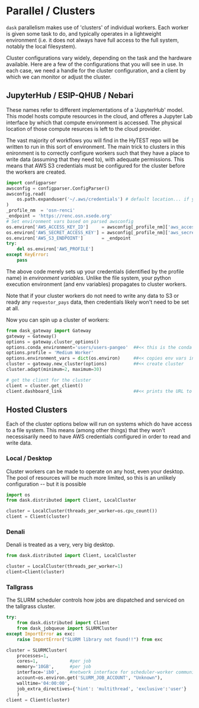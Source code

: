 # Parallel / Clusters


`dask` parallelism makes use of 'clusters' of individual workers.
Each worker is given some task to do, and typically operates in a lightweight environment (i.e. it does
not always have full access to the full system, notably the local filesystem).

Cluster configurations vary widely, depending on the task and the hardware available.
Here are a few of the configurations that you will see in use.
In each case, we need a handle for the cluster configuration, and a client by which we can monitor or adjust the cluster.


## JupyterHub / ESIP-QHUB / Nebari

These names refer to different implementations of a 'JupyterHub' model.
This model hosts compute resources in the cloud, and offeres a Jupyter Lab interface by which that compute
environment is accessed.
The physical location of those compute resurces is left to the cloud provider.

The vast majority of workflows you will find in the HyTEST repo will be written to run in this sort of environment.
The main trick to clusters in this enironment is to correctly configure workers such that they have a place
to write data (assuming that they need to), with adequate permissions. This means that AWS S3 credentials must
be configured for the cluster before the workers are created.

```python
import configparser
awsconfig = configparser.ConfigParser()
awsconfig.read(
    os.path.expanduser('~/.aws/credentials') # default location... if yours is elsewhere, change this.
)
_profile_nm  = 'osn-renci'
_endpoint = 'https://renc.osn.xsede.org'
# Set environment vars based on parsed awsconfig
os.environ['AWS_ACCESS_KEY_ID']     = awsconfig[_profile_nm]['aws_access_key_id']
os.environ['AWS_SECRET_ACCESS_KEY'] = awsconfig[_profile_nm]['aws_secret_access_key']
os.environ['AWS_S3_ENDPOINT']       = _endpoint
try:
    del os.environ['AWS_PROFILE']
except KeyError:
    pass
```

The above code merely sets up your credentials (identified by the profile name) in _environment
variables_. Unlike the file system, your python execution environment (and env variables) propagates
to cluster workers.

Note that if your cluster workers do not need to write any data to S3 or ready any `requestor_pays` data,
then credentials likely won't need to be set at all.

Now you can spin up a cluster of workers:

```python
from dask_gateway import Gateway
gateway = Gateway()
options = gateway.cluster_options()
options.conda_environment='users/users-pangeo'  ##<< this is the conda environment we use on nebari.
options.profile = 'Medium Worker'
options.environment_vars = dict(os.environ)     ##<< copies env vars including AWS_* to worker env
cluster = gateway.new_cluster(options)          ##<< create cluster
cluster.adapt(minimum=2, maximum=30)

# get the client for the cluster
client = cluster.get_client()
client.dashboard_link                           ##<< prints the URL to monitor cluster activity
```

## Hosted Clusters

Each of the cluster options below will run on systems which do have access to a file system.
This means (among other things) that they won't necessisarily need to have AWS credentials
configured in order to read and write data.

### Local / Desktop

Cluster workers can be made to operate on any host, even your desktop. The pool of resources will
be much more limited, so this is an unlikely configuration -- but it is possible

```python
import os
from dask.distributed import Client, LocalCluster

cluster = LocalCluster(threads_per_worker=os.cpu_count())
client = Client(cluster)
```

### Denali

Denali is treated as a very, very big desktop.

```python
from dask.distributed import Client, LocalCluster

cluster = LocalCluster(threads_per_worker=1)
client=Client(cluster)
```


### Tallgrass

The SLURM scheduler controls how jobs are dispatched and serviced on the
tallgrass cluster.

```python
try:
    from dask.distributed import Client
    from dask_jobqueue import SLURMCluster
except ImportError as exc:
    raise ImportError("SLURM library not found!!") from exc

cluster = SLURMCluster(
    processes=1,
    cores=1,            #per job
    memory='10GB',      #per job
    interface='ib0',    #network interface for scheduler-worker communication.
    account=os.environ.get('SLURM_JOB_ACCOUNT', "Unknown"),
    walltime='04:00:00',
    job_extra_directives={'hint': 'multithread', 'exclusive':'user'}
    )
client = Client(cluster)
```

